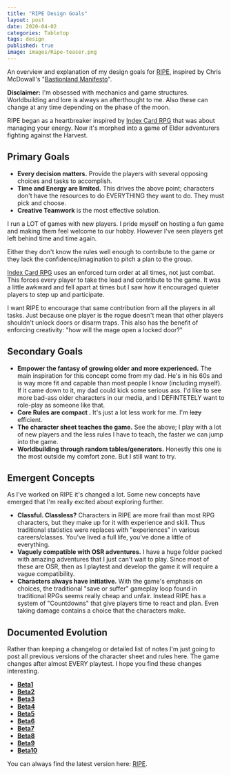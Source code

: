 ```yaml
---
title: "RIPE Design Goals"
layout: post
date: 2020-04-02
categories: Tabletop
tags: design
published: true
image: images/Ripe-teaser.png
---
```


An overview and explanation of my design goals for [RIPE](/ripe), inspired by Chris McDowall's "[Bastionland Manifesto](http://www.bastionland.com/2020/04/the-bastionland-manifesto.html)".

**Disclaimer:** I'm obsessed with mechanics and game structures. Worldbuilding and lore is always an afterthought to me. Also these can change at any time depending on the phase of the moon.

RIPE began as a heartbreaker inspired by [Index Card RPG](/david/2018/03/online-rpg) that was about managing your energy. Now it's morphed into a game of Elder adventurers fighting against the Harvest.

## Primary Goals

 - **Every decision matters.** Provide the players with several opposing choices and tasks to accomplish.
 - **Time and Energy are limited.** This drives the above point; characters don't have the resources to do EVERYTHING they want to do. They must pick and choose.
 - **Creative Teamwork** is the most effective solution. 

I run a LOT of games with new players. I pride myself on hosting a fun game and making them feel welcome to our hobby. However I've seen players get left behind time and time again. 

Either they don't know the rules well enough to contribute to the game or they lack the confidence/imagination to pitch a plan to the group. 

[Index Card RPG](/david/2018/03/online-rpg) uses an enforced turn order at all times, not just combat. This forces every player to take the lead and contribute to the game. It was a little awkward and fell apart at times but I saw how it encouraged quieter players to step up and participate.

I want RIPE to encourage that same contribution from all the players in all tasks. Just because one player is the rogue doesn't mean that other players shouldn't unlock doors or disarm traps. This also has the benefit of enforcing creativity: "how will the mage open a locked door?"

## Secondary Goals

 - **Empower the fantasy of growing older and more experienced.** The main inspiration for this concept come from my dad. He's in his 60s and is way more fit and capable than most people I know (including myself). If it came down to it, my dad could kick some serious ass. I'd like to see more bad-ass older characters in our media, and I DEFINTETELY want to role-play as someone like that.
 - **Core Rules are compact .** It's just a lot less work for me. I'm ~~lazy~~ efficient.
 - **The character sheet teaches the game.** See the above; I play with a lot of new players and the less rules I have to teach, the faster we can jump into the game.
 - **Worldbuilding through random tables/generators.** Honestly this one is the most outside my comfort zone. But I still want to try.

## Emergent Concepts

As I've worked on RIPE it's changed a lot. Some new concepts have emerged that I'm really excited about exploring further.

 - **Classful. Classless?** Characters in RIPE are more frail than most RPG characters, but they make up for it with experience and skill. Thus traditional statistics were replaces with "experiences" in various careers/classes. You've lived a full life, you've done a little of everything. 
 - **Vaguely compatible with OSR adventures.** I have a huge folder packed with amazing adventures that I just can't wait to play. Since most of these are OSR, then as I playtest and develop the game it will require a vague compatibility.
 - **Characters always have initiative.** With the game's emphasis on choices, the traditional "save or suffer" gameplay loop found in traditional RPGs seems really cheap and unfair. Instead RIPE has a system of "Countdowns" that give players time to react and plan. Even taking damage contains a choice that the characters make.

## Documented Evolution

Rather than keeping a changelog or detailed list of notes I'm just going to post all previous versions of the character sheet and rules here. The game changes after almost EVERY playtest. I hope you find these changes interesting.

 - [**Beta1**](/files/RIPE/Ripe_Beta1.pdf)
 - [**Beta2**](/files/RIPE/Ripe_Beta2.pdf)
 - [**Beta3**](/files/RIPE/Ripe_Beta3.pdf)
 - [**Beta4**](/files/RIPE/Ripe_Beta4.pdf)
 - [**Beta5**](/files/RIPE/Ripe_Beta5.pdf)
 - [**Beta6**](/files/RIPE/Ripe_Beta6.pdf)
 - [**Beta7**](/files/RIPE/Ripe_Beta7.pdf)
 - [**Beta8**](/files/RIPE/Ripe_Beta8.pdf)
 - [**Beta9**](/files/RIPE/Ripe_Beta9.pdf)
 - [**Beta10**](/files/RIPE/Ripe_Beta10.pdf)

You can always find the latest version here: [RIPE](/ripe).
